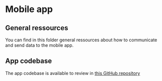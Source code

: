 # Mobile app

## General ressources

You can find in this folder general ressources about how to communicate and send data to the mobile app.

## App codebase

The app codebase is available to review in [this GitHub repository](https://github.com/tlp19/return_success_4_app)
